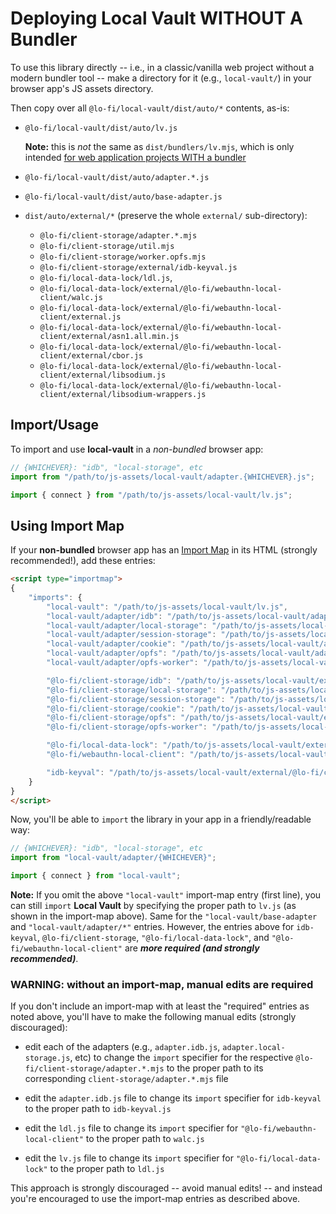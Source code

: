 # Deploying Local Vault WITHOUT A Bundler

To use this library directly -- i.e., in a classic/vanilla web project without a modern bundler tool -- make a directory for it (e.g., `local-vault/`) in your browser app's JS assets directory.

Then copy over all `@lo-fi/local-vault/dist/auto/*` contents, as-is:

* `@lo-fi/local-vault/dist/auto/lv.js`

    **Note:** this is *not* the same as `dist/bundlers/lv.mjs`, which is only intended [for web application projects WITH a bundler](BUNDLERS.md)

* `@lo-fi/local-vault/dist/auto/adapter.*.js`

* `@lo-fi/local-vault/dist/auto/base-adapter.js`

* `dist/auto/external/*` (preserve the whole `external/` sub-directory):
    - `@lo-fi/client-storage/adapter.*.mjs`
    - `@lo-fi/client-storage/util.mjs`
    - `@lo-fi/client-storage/worker.opfs.mjs`
    - `@lo-fi/client-storage/external/idb-keyval.js`
    - `@lo-fi/local-data-lock/ldl.js`,
    - `@lo-fi/local-data-lock/external/@lo-fi/webauthn-local-client/walc.js`
    - `@lo-fi/local-data-lock/external/@lo-fi/webauthn-local-client/external.js`
    - `@lo-fi/local-data-lock/external/@lo-fi/webauthn-local-client/external/asn1.all.min.js`
    - `@lo-fi/local-data-lock/external/@lo-fi/webauthn-local-client/external/cbor.js`
    - `@lo-fi/local-data-lock/external/@lo-fi/webauthn-local-client/external/libsodium.js`
    - `@lo-fi/local-data-lock/external/@lo-fi/webauthn-local-client/external/libsodium-wrappers.js`

## Import/Usage

To import and use **local-vault** in a *non-bundled* browser app:

```js
// {WHICHEVER}: "idb", "local-storage", etc
import from "/path/to/js-assets/local-vault/adapter.{WHICHEVER}.js";

import { connect } from "/path/to/js-assets/local-vault/lv.js";
```

## Using Import Map

If your **non-bundled** browser app has an [Import Map](https://developer.mozilla.org/en-US/docs/Web/HTML/Element/script/type/importmap) in its HTML (strongly recommended!), add these entries:

```html
<script type="importmap">
{
    "imports": {
        "local-vault": "/path/to/js-assets/local-vault/lv.js",
        "local-vault/adapter/idb": "/path/to/js-assets/local-vault/adapter.idb.js",
        "local-vault/adapter/local-storage": "/path/to/js-assets/local-vault/adapter.local-storage.js",
        "local-vault/adapter/session-storage": "/path/to/js-assets/local-vault/adapter.session-storage.js",
        "local-vault/adapter/cookie": "/path/to/js-assets/local-vault/adapter.cookie.js",
        "local-vault/adapter/opfs": "/path/to/js-assets/local-vault/adapter.opfs.js",
        "local-vault/adapter/opfs-worker": "/path/to/js-assets/local-vault/adapter.opfs-worker.js",

        "@lo-fi/client-storage/idb": "/path/to/js-assets/local-vault/external/@lo-fi/client-storage/adapter.idb.mjs",
        "@lo-fi/client-storage/local-storage": "/path/to/js-assets/local-vault/external/@lo-fi/client-storage/adapter.local-storage.mjs",
        "@lo-fi/client-storage/session-storage": "/path/to/js-assets/local-vault/external/@lo-fi/client-storage/adapter.session-storage.mjs",
        "@lo-fi/client-storage/cookie": "/path/to/js-assets/local-vault/external/@lo-fi/client-storage/adapter.cookie.mjs",
        "@lo-fi/client-storage/opfs": "/path/to/js-assets/local-vault/external/@lo-fi/client-storage/adapter.opfs.mjs",
        "@lo-fi/client-storage/opfs-worker": "/path/to/js-assets/local-vault/external/@lo-fi/client-storage/adapter.opfs-worker.mjs",

        "@lo-fi/local-data-lock": "/path/to/js-assets/local-vault/external/@lo-fi/local-data-lock/ldl.js",
        "@lo-fi/webauthn-local-client": "/path/to/js-assets/local-vault/external/@lo-fi/local-data-lock/external/@lo-fi/webauthn-local-client/walc.js"

        "idb-keyval": "/path/to/js-assets/local-vault/external/@lo-fi/client-storage/external/idb-keyval.js",
    }
}
</script>
```

Now, you'll be able to `import` the library in your app in a friendly/readable way:

```js
// {WHICHEVER}: "idb", "local-storage", etc
import from "local-vault/adapter/{WHICHEVER}";

import { connect } from "local-vault";
```

**Note:** If you omit the above `"local-vault"` import-map entry (first line), you can still `import` **Local Vault** by specifying the proper path to `lv.js` (as shown in the import-map above). Same for the `"local-vault/base-adapter` and `"local-vault/adapter/*"` entries. However, the entries above for `idb-keyval`, `@lo-fi/client-storage`, `"@lo-fi/local-data-lock"`, and `"@lo-fi/webauthn-local-client"` are ***more required (and strongly recommended)***.

### WARNING: without an import-map, manual edits are required

If you don't include an import-map with at least the "required" entries as noted above, you'll have to make the following manual edits (strongly discouraged):

* edit each of the adapters (e.g., `adapter.idb.js`, `adapter.local-storage.js`, etc) to change the `import` specifier for the respective `@lo-fi/client-storage/adapter.*.mjs` to the proper path to its corresponding `client-storage/adapter.*.mjs` file

* edit the `adapter.idb.js` file to change its `import` specifier for `idb-keyval` to the proper path to `idb-keyval.js`

* edit the `ldl.js` file to change its `import` specifier for `"@lo-fi/webauthn-local-client"` to the proper path to `walc.js`

* edit the `lv.js` file to change its `import` specifier for `"@lo-fi/local-data-lock"` to the proper path to `ldl.js`

This approach is strongly discouraged -- avoid manual edits! -- and instead you're encouraged to use the import-map entries as described above.
